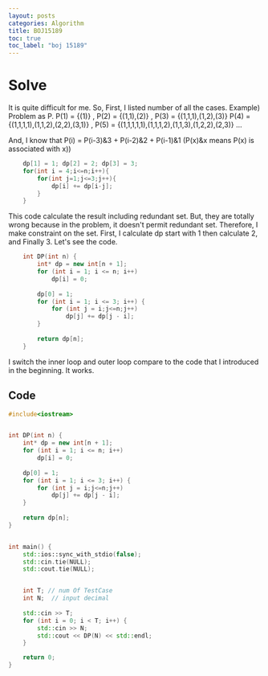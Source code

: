 ```yaml
---
layout: posts
categories: Algorithm
title: BOJ15189
toc: true
toc_label: "boj 15189"
---
```


# Solve
It is quite difficult for me. So, First, I listed number of all the cases.
Example) Problem as P. P(1) = {(1)} , P(2) = {(1,1),(2)} , P(3) = {(1,1,1),(1,2),(3)}
P(4) = {(1,1,1,1),(1,1,2),(2,2),(3,1)} , P(5) = {(1,1,1,1,1),(1,1,1,2),(1,1,3),(1,2,2),(2,3)} ...

And, I know that P(i) = P(i-3)&3 + P(i-2)&2 + P(i-1)&1      (P(x)&x means P(x) is associated with x))
```c++
    dp[1] = 1; dp[2] = 2; dp[3] = 3;
    for(int i = 4;i<=n;i++){
        for(int j=1;j<=3;j++){
            dp[i] += dp[i-j];
        }
    }
```
This code calculate the result including redundant set.
But, they are totally wrong because in the problem, it doesn't permit redundant set.
Therefore, I make constraint on the set. First, I calculate dp start with 1 then calculate 2, and Finally 3.
Let's see the code.
```c++
    int DP(int n) {
        int* dp = new int[n + 1];
        for (int i = 1; i <= n; i++)
            dp[i] = 0;
        
        dp[0] = 1;
        for (int i = 1; i <= 3; i++) {
            for (int j = i;j<=n;j++)
                dp[j] += dp[j - i];
        }
        
        return dp[n];
    }
```
I switch the inner loop and outer loop compare to the code that I introduced in the beginning.
It works.

## Code
```c++
#include<iostream>


int DP(int n) {
    int* dp = new int[n + 1];
    for (int i = 1; i <= n; i++)
        dp[i] = 0;
    
    dp[0] = 1;
    for (int i = 1; i <= 3; i++) {
        for (int j = i;j<=n;j++)
            dp[j] += dp[j - i];
    }
    
    return dp[n];
}


int main() {
    std::ios::sync_with_stdio(false);
    std::cin.tie(NULL);
    std::cout.tie(NULL);


    int T; // num Of TestCase
    int N;  // input decimal 
    
    std::cin >> T;
    for (int i = 0; i < T; i++) {
        std::cin >> N;
        std::cout << DP(N) << std::endl;
    }

    return 0;
}

```





